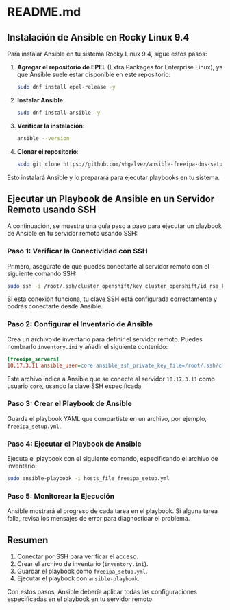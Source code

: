# README.md

## Instalación de Ansible en Rocky Linux 9.4

Para instalar Ansible en tu sistema Rocky Linux 9.4, sigue estos pasos:

1. **Agregar el repositorio de EPEL** (Extra Packages for Enterprise Linux), ya que Ansible suele estar disponible en este repositorio:

    ```bash
    sudo dnf install epel-release -y
    ```

2. **Instalar Ansible**:

    ```bash
    sudo dnf install ansible -y
    ```

3. **Verificar la instalación**:

    ```bash
    ansible --version
    ```

4. **Clonar el repositorio**:

    ```bash
    sudo git clone https://github.com/vhgalvez/ansible-freeipa-dns-setup-rockylinux.git
    ```

Esto instalará Ansible y lo preparará para ejecutar playbooks en tu sistema.

## Ejecutar un Playbook de Ansible en un Servidor Remoto usando SSH

A continuación, se muestra una guía paso a paso para ejecutar un playbook de Ansible en tu servidor remoto usando SSH:

### Paso 1: Verificar la Conectividad con SSH

Primero, asegúrate de que puedes conectarte al servidor remoto con el siguiente comando SSH:

```bash
sudo ssh -i /root/.ssh/cluster_openshift/key_cluster_openshift/id_rsa_key_cluster_openshift core@10.17.3.11 -p 22
```

Si esta conexión funciona, tu clave SSH está configurada correctamente y podrás conectarte desde Ansible.

### Paso 2: Configurar el Inventario de Ansible

Crea un archivo de inventario para definir el servidor remoto. Puedes nombrarlo `inventory.ini` y añadir el siguiente contenido:

```ini
[freeipa_servers]
10.17.3.11 ansible_user=core ansible_ssh_private_key_file=/root/.ssh/cluster_openshift/key_cluster_openshift/id_rsa_key_cluster_openshift ansible_port=22
```

Este archivo indica a Ansible que se conecte al servidor `10.17.3.11` como usuario `core`, usando la clave SSH especificada.

### Paso 3: Crear el Playbook de Ansible

Guarda el playbook YAML que compartiste en un archivo, por ejemplo, `freeipa_setup.yml`.

### Paso 4: Ejecutar el Playbook de Ansible

Ejecuta el playbook con el siguiente comando, especificando el archivo de inventario:

```bash
sudo ansible-playbook -i hosts_file freeipa_setup.yml
```

### Paso 5: Monitorear la Ejecución

Ansible mostrará el progreso de cada tarea en el playbook. Si alguna tarea falla, revisa los mensajes de error para diagnosticar el problema.

## Resumen

1. Conectar por SSH para verificar el acceso.
2. Crear el archivo de inventario (`inventory.ini`).
3. Guardar el playbook como `freeipa_setup.yml`.
4. Ejecutar el playbook con `ansible-playbook`.

Con estos pasos, Ansible debería aplicar todas las configuraciones especificadas en el playbook en tu servidor remoto.
